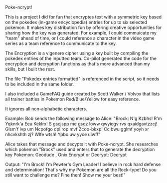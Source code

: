 Poke-ncrypt!


This is a project I did for fun that encryptes text with a symmetric key based on the pokedex (in-game encyclopedia) entries for up to six selected pokemon.
It makes key distribution fun by offering creative opportunities for sharing how the key was generated. For example, I could commuicate my "team" ahead of time,
or I could reference a character in the video game series as a team reference to communicate to the key.

The Encryption is a vigenere cipher using a key built by compiling the pokedex entries of the inputted team. Co-pilot generated the code for the encryption and decryption functions as that's more advanced than my skills, but I built the rest.

The file "Pokedex entries formatted" is referenced in the script, so it needs to be included in the same folder.

I also included a GameFAQ guide created by Scott Walker / Volvox that lists all trainer battles in Pokemon Red/Blue/Yellow for easy reference.

It ignores all non-alphabetic characters.


Example: 
Bob sends the following message to Alice:
"Brock: N'g Kzbhs! R'm Yqknrk'a Eeu Keklrx! S gscjspp me gsqz loww qwyicgv rvs qxaidgavtzzcj! Glsm'f lvp um Ncpofgo dpl rop mvf Zcoo-bkxp! Cc bwu gglmf yoyh xr nhcvkshth zj? Wlfe wtsh! Ypbo uw yyce ulwf!"

Alice takes that message and decypts it with Poke-ncrypt. She researches which pokemon "Brock" used and enters that to generate the decryption key
Pokemon: Geodude , Onix 
Encrypt or Decrypt: Decrypt

Output: "I'm Brock! I'm Pewter's Gym Leader! I believe in rock hard defense and determination! That's why my Pokemon are all the Rock-type! Do you still want to challenge me? Fine then! Show me your best!"

